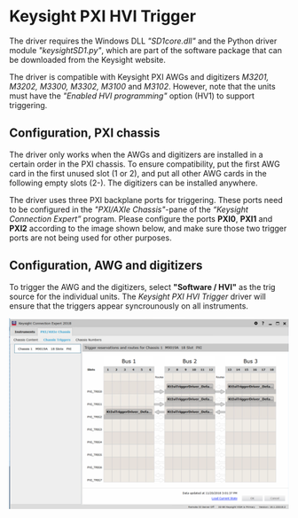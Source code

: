 # Keysight PXI HVI Trigger

The driver requires the Windows DLL *"SD1core.dll"* and the Python driver module *"keysightSD1.py"*, which are part of the software package that can be downloaded from the Keysight website.

The driver is compatible with Keysight PXI AWGs and digitizers *M3201, M3202, M3300, M3302, M3100* and *M3102*. However, note that the units must have the *"Enabled HVI programming"* option (HV1) to support triggering.


## Configuration, PXI chassis
The driver only works when the AWGs and digitizers are installed in a certain order in the PXI chassis.  To ensure compatibility, put the first AWG card in the first unused slot (1 or 2), and put all other AWG cards in the following empty slots (2-).  The digitizers can be installed anywhere.

The driver uses three PXI backplane ports for triggering.  These ports need to be configured in the *"PXI/AXIe Chassis"*-pane of the *“Keysight Connection Expert”* program.  Please configure the ports **PXI0**, **PXI1** and **PXI2** according to the image shown below, and make sure those two trigger ports are not being used for other purposes.

## Configuration, AWG and digitizers
To trigger the AWG and the digitizers, select **"Software / HVI"** as the trig source for the individual units.  The *Keysight PXI HVI Trigger* driver will ensure that the triggers appear syncrounously on all instruments.

![Trigger configuration](trigger.png "Trigger configuration")

